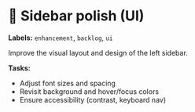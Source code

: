# 🎨 Sidebar polish (UI)

**Labels:** `enhancement`, `backlog`, `ui`

Improve the visual layout and design of the left sidebar.

**Tasks:**
- Adjust font sizes and spacing
- Revisit background and hover/focus colors
- Ensure accessibility (contrast, keyboard nav)
